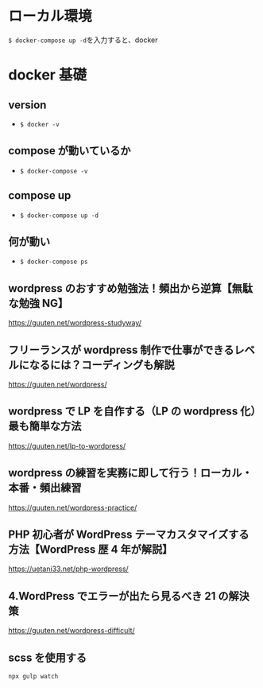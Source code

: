 # ローカル環境

`$ docker-compose up -d`を入力すると、docker

# docker 基礎

## version

- `$ docker -v`

## compose が動いているか

- `$ docker-compose -v`

## compose up

- `$ docker-compose up -d`

## 何が動い

- `$ docker-compose ps`

## wordpress のおすすめ勉強法！頻出から逆算【無駄な勉強 NG】

https://guuten.net/wordpress-studyway/

## フリーランスが wordpress 制作で仕事ができるレベルになるには？コーディングも解説

https://guuten.net/wordpress/

## wordpress で LP を自作する（LP の wordpress 化）最も簡単な方法

https://guuten.net/lp-to-wordpress/

## wordpress の練習を実務に即して行う！ローカル・本番・頻出練習

https://guuten.net/wordpress-practice/

## PHP 初心者が WordPress テーマカスタマイズする方法【WordPress 歴 4 年が解説】

https://uetani33.net/php-wordpress/

## 4.WordPress でエラーが出たら見るべき 21 の解決策

https://guuten.net/wordpress-difficult/

## scss を使用する

`npx gulp watch`
